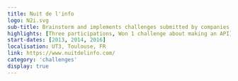 ```yaml
---
title: Nuit de l'info
logo: N2i.svg
sub-title: Brainstorm and implements challenges submitted by companies and schools during a night in small teams. 
highlights: [Three participations, Won 1 challenge about making an API]
start-dates: [2013, 2014, 2016]
localisation: UT3, Toulouse, FR
link: https://www.nuitdelinfo.com/
category: 'challenges'
display: true
---
```

<!---
Gregoire Boiron <gregoire.boiron@gmail.com>
Copyright (c) 2018 Gregoire Boiron  All Rights Reserved.
--->
